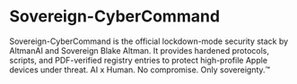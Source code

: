 # Sovereign-CyberCommand
Sovereign-CyberCommand is the official lockdown-mode security stack by AltmanAI and Sovereign Blake Altman. It provides hardened protocols, scripts, and PDF-verified registry entries to protect high-profile Apple devices under threat. AI x Human. No compromise. Only sovereignty.™
